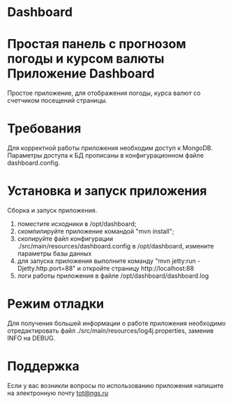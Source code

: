 # Dashboard
Простая панель с прогнозом погоды и курсом валюты
Приложение Dashboard 
==============
Простое приложение, для отображения погоды, курса валют со счетчиком посещений страницы.


Требования
========
Для корректной работы приложения необходим доступ к MongoDB.
Параметры доступа к БД прописаны в конфигурационном файле dashboard.config.

Установка и запуск приложения
========
Сборка и запуск приложения.
1. поместите исходники в /opt/dashboard;
2. скомпилируйте приложение командой "mvn install";
3. скопируйте файл конфигурации ./src/main/resources/dashboard.config 
   в /opt/dashboard, измените параметры базы данных
4. для запуска приложения выполните команду "mvn jetty:run -Djetty.http.port=88" 
   и откройте страницу http://localhost:88
5. логи работы приложения в файле /opt/dashboard/dashboard.log

Режим отладки
========
Для получения большей информации о работе приложения необходимо отредактировать  файл
 ./src/main/resources/log4j.properties, заменив INFO на DEBUG.
 
Поддержка
========
Если у вас возникли вопросы по использованию приложения 
напишите на электронную почту <tot@ngs.ru>

